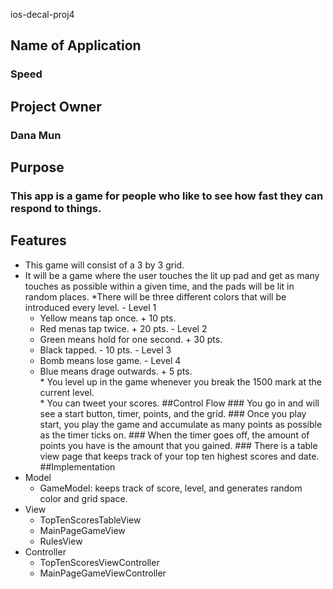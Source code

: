 ios-decal-proj4

## Name of Application
   ### Speed
## Project Owner
   ### Dana Mun
## Purpose
   ### This app is a game for people who like to see how fast they can respond to things. 
## Features
   * This game will consist of a 3 by 3 grid. 
   * It will be a game where the user touches the lit up pad and get as many touches as possible within a given time, and the pads will be lit in random places. 
   *There will be three different colors that will be introduced every level.
	- Level 1
		* Yellow means tap once. + 10 pts.
		* Red menas tap twice. + 20 pts.
	- Level 2
		* Green means hold for one second. + 30 pts.
		* Black tapped. - 10 pts.
	- Level 3
		* Bomb means lose game.
	- Level 4
		* Blue means drage outwards. + 5 pts.    
    * You level up in the game whenever you break the 1500 mark at the current level.  
    * You can tweet your scores.
##Control Flow
    ### You go in and will see a start button, timer, points, and the grid. 
    ### Once you play start, you play the game and accumulate as many points as possible as the timer ticks on. 
    ### When the timer goes off, the amount of points you have is the amount that you gained. 
    ### There is a table view page that keeps track of your top ten highest scores and date. 
##Implementation
   * Model
       - GameModel: keeps track of score, level, and generates random color and grid space.
   * View
       - TopTenScoresTableView
       - MainPageGameView
       - RulesView
   * Controller
       - TopTenScoresViewController
       - MainPageGameViewController
